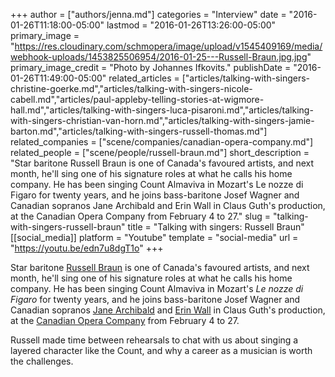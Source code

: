 +++
author = ["authors/jenna.md"]
categories = "Interview"
date = "2016-01-26T11:18:00-05:00"
lastmod = "2016-01-26T13:26:00-05:00"
primary_image = "https://res.cloudinary.com/schmopera/image/upload/v1545409169/media/webhook-uploads/1453825506954/2016-01-25---Russell-Braun.jpg.jpg"
primary_image_credit = "Photo by Johannes Ifkovits."
publishDate = "2016-01-26T11:49:00-05:00"
related_articles = ["articles/talking-with-singers-christine-goerke.md","articles/talking-with-singers-nicole-cabell.md","articles/paul-appleby-telling-stories-at-wigmore-hall.md","articles/talking-with-singers-luca-pisaroni.md","articles/talking-with-singers-christian-van-horn.md","articles/talking-with-singers-jamie-barton.md","articles/talking-with-singers-russell-thomas.md"]
related_companies = ["scene/companies/canadian-opera-company.md"]
related_people = ["scene/people/russell-braun.md"]
short_description = "Star baritone Russell Braun is one of Canada&#039;s favoured artists, and next month, he&#039;ll sing one of his signature roles at what he calls his home company. He has been singing Count Almaviva in Mozart&#039;s Le nozze di Figaro for twenty years, and he joins bass-baritone Josef Wagner and Canadian sopranos Jane Archibald and Erin Wall in Claus Guth&#039;s production, at the Canadian Opera Company from February 4 to 27."
slug = "talking-with-singers-russell-braun"
title = "Talking with singers: Russell Braun"
[[social_media]]
platform = "Youtube"
template = "social-media"
url = "https://youtu.be/edn7u8dgT1o"
+++

Star baritone [Russell Braun](/scene/people/russell-braun/) is one of Canada's favoured artists, and next month, he'll sing one of his signature roles at what he calls his home company. He has been singing Count Almaviva in Mozart's *Le nozze di Figaro* for twenty years, and he joins bass-baritone Josef Wagner and Canadian sopranos [Jane Archibald](/scene/people/jane-archibald/) and [Erin Wall](/scene/people/erin-wall/) in Claus Guth's production, at the [Canadian Opera Company](/scene/comapnies/canadian-opera-company/) from February 4 to 27.

Russell made time between rehearsals to chat with us about singing a layered character like the Count, and why a career as a musician is worth the challenges.
